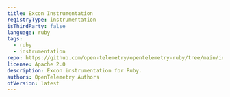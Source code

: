 ```yaml
---
title: Excon Instrumentation
registryType: instrumentation
isThirdParty: false
language: ruby
tags:
  - ruby
  - instrumentation
repo: https://github.com/open-telemetry/opentelemetry-ruby/tree/main/instrumentation/excon
license: Apache 2.0
description: Excon instrumentation for Ruby.
authors: OpenTelemetry Authors
otVersion: latest
---
```

